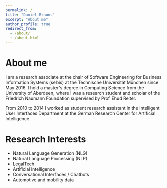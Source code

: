 ```yaml
---
permalink: /
title: "Daniel Brauns"
excerpt: "About me"
author_profile: true
redirect_from: 
  - /about/
  - /about.html
---
```


About me
======
I am a research associate at the chair of Software Engineering for Business Information Systems (sebis) at the Technische Universität München since May 2016. I hold a master's degree in Computing Science from the University of Aberdeen, where I was a research student and scholar of the Friedrich Naumann Foundation supervised by Prof Ehud Reiter.

From 2010 to 2014 I worked as student research assistant in the Intelligent User Interfaces Department at the German Research Center for Artificial Intelligence.

Research Interests
======

* Natural Language Generation (NLG)
* Natural Language Processing (NLP)
* LegalTech
* Artificial Intelligence
* Conversational Interfaces / Chatbots
* Automotive and mobility data